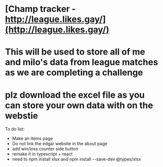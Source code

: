 # [Champ tracker - http://league.likes.gay/](http://league.likes.gay/)
# This will be used to store all of me and milo's data from league matches as we are completing a challenge 
# plz download the excel file as you can store your own data with on the webstie

To do list:
- Make an items page
- Do not link the edgar website in the about page
- add win/loss counter side button
- remake it in typescript + react
- need to npm install xlsx and npm install --save-dev @types/xlsx


